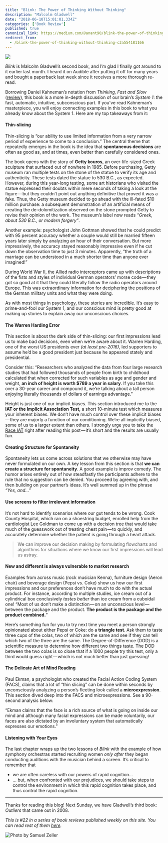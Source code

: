 ```yaml
---
title: "Blink: The Power of Thinking Without Thinking"
description: "Malcolm Gladwell"
date: "2018-06-10T15:01:01.334Z"
categories: ['Book Review']
published: true
canonical_link: https://medium.com/@anant90/blink-the-power-of-thinking-without-thinking-c3a554181166
redirect_from:
  - /blink-the-power-of-thinking-without-thinking-c3a554181166
---
```


![](./asset-1.jpeg)

_Blink_ is Malcolm Gladwell’s second book, and I’m glad I finally got around to it earlier last month. I heard it on Audible after putting it off for many years and bought a paperback last week since it receives a more thorough re-read.

Borrowing Daniel Kahneman’s notation from _Thinking, Fast and Slow_ ([review](https://anantjain.dev/thinking-fast-and-slow-d1ce7c58215b)), this book is a more in-depth discussion of our brain’s _System 1_: the fast, automatic, intuitive, subconscious part. If you’ve read Kahneman’s masterpiece, you will enjoy connecting examples in this book to what you already know about the System 1. Here are my top takeaways from it:

#### Thin-slicing

Thin-slicing is “our ability to use limited information from a very narrow period of experience to come to a conclusion.” The central theme that repeatedly emerges in the book is the idea that **spontaneous decisions** are often as good as, and at times, even better than carefully considered ones.

The book opens with the story of **Getty kouros**, an over-life-sized Greek sculpture that surfaced out of nowhere in 1985. Before purchasing, Getty museum ran multiple tests on the stone of the statue to verify its age and authenticity. These tests dated the statue to 530 B.C., as expected. However, during this year-long testing, some art historians who visited the statue expressed their doubts within mere seconds of taking a look at the figure — but they couldn’t point out anything definitive that proved it was a fake. Thus, the Getty museum decided to go ahead with the ill-fated $10 million purchase: a subsequent demonstration of an artificial means of creating the de-dolomitization observed on the stone prompted Getty to revise their opinion of the work. The museum’s label now reads _“Greek, about 530 B.C., or modern forgery”_.

Another example: psychologist John Gottman showed that he could predict with 95 percent accuracy whether a couple would still be married fifteen years later simply by analyzing an hour of their conversation. But more impressively, the accuracy stayed reasonably impressive even if he cut down the observation time to just 3 minutes. Apparently, “the truth of a marriage can be understood in a much shorter time than anyone ever imagined!”

During World War II, the Allied radio interceptors came up with descriptions of the fists and styles of individual German operators’ morse code — they got so good at it that they could literally follow the radio operators around Europe. This was extraordinary information for deciphering the positions of the German military units and what they were doing.

As with most things in psychology, these stories are incredible. It’s easy to prime-and-fool our System 1, and our conscious mind is pretty good at making up stories to explain away our unconscious choices.

#### The Warren Harding Error

This section is about the dark side of thin-slicing: our first impressions lead us to make bad decisions, even when we’re aware about it. Warren Harding, one of the worst US presidents ever _(at least pre-2016)_, led supporters to assume he’d be a good president just because he appeared stately and presidential.

Consider this: “Researchers who analyzed the data from four large research studies that had followed thousands of people from birth to childhood calculated that when corrected for such variables as age and gender and weight, **an inch of height is worth $789 a year in salary**. If you take this over a 30-year career and compound it, we’re talking about a tall person enjoying literally thousands of dollars of earnings advantage.”

Height is just one of our implicit biases. This section introduced me to the **IAT or the Implicit Association Test,** a short 10-minute test which measures your inherent biases. We don’t have much control over these implicit biases — they are majorly a function of our conditioning. We’re all implicitly biased, some of us to a larger extent than others. I strongly urge you to take the [Race IAT](https://implicit.harvard.edu/implicit/takeatest.html) right after reading this post — it’s short and the results are usually fun.

#### Creating Structure for Spontaneity

Spontaneity lets us come across solutions that we otherwise may have never formulated on our own. A key lesson from this section is that **we can create a structure for spontaneity**. A good example is improv comedy. The humor arises entirely out of how steadfastly the participants adhere to the rule that no suggestion can be denied. You proceed by agreeing with, and then building on your partner’s ideas. It’s well summed up in the phrase _“Yes, and…”_

#### Use screens to filter irrelevant information

It’s not hard to identify scenarios where our gut tends to be wrong. Cook County Hospital, which ran on a shoestring budget, enrolled help from the cardiologist Lee Goldman to come up with a decision tree that would take much of the guesswork out of treating chest pain — to quickly, and accurately determine whether the patient is going through a heart attack.

> We can improve our decision making by formulating flowcharts and algorithms for situations where we know our first impressions will lead us astray.

#### New and different is always vulnerable to market research

Examples from across music (rock musician Kenna), furniture design (Aeron chair) and beverage design (Pepsi vs. Coke) show us how our first impressions and our preferences don’t have much to do with the actual product. For instance, according to multiple studies, ice cream out of a cylindrical box conclusively _tastes better_ than ice cream from a cuboidal one! “Most of us don’t make a distinction — on an unconscious level — between the package and the product. **The product is the package and the product combined.**”

Here’s something fun for you to try next time you meet a person strongly opinionated about either Pepsi or Coke: do a **triangle test**. Ask them to taste three cups of the colas, two of which are the same and see if they can tell which two of the three are the same. The Degree-of-Difference (DOD) is a scientific measure to determine how different two things taste. The DOD between the two colas is so close that if a 1000 people try this test, only a third would guess right — which is not much better than just guessing!

#### The Delicate Art of Mind Reading

Paul Ekman, a psychologist who created the Facial Action Coding System (FACS), claims that a lot of “thin slicing” can be done within seconds by unconsciously analyzing a person’s fleeting look called a **microexpression**. This section dived deep into the FACS and microexpressions. See a 90-second analysis below:



“Ekman claims that the face is a rich source of what is going on inside our mind and although many facial expressions can be made voluntarily, our faces are also dictated by an involuntary system that automatically expresses our emotions.”

#### Listening with Your Eyes

The last chapter wraps up the two lessons of _Blink_ with the example of how symphony orchestras started recruiting women _only after_ they began conducting auditions with the musician behind a screen. It’s critical to remember that

-   we are often careless with our powers of rapid cognition…
-   … but, when confronted with our prejudices, we should take steps to control the environment in which this rapid cognition takes place, and thus control the rapid cognition.

---

Thanks for reading this blog! Next Sunday, we have Gladwell’s third book: _Outliers_ that came out in 2008.

_This is #22 in a series of book reviews published weekly on this site. You can read rest of them_ [_here_](https://anantjain.dev/tagged/books)_._

![Photo by [Samuel Zeller](https://unsplash.com/@samuelzeller)](./asset-2.png)
